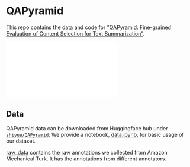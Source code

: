 # QAPyramid

This repo contains the data and code for ["QAPyramid: Fine-grained Evaluation of Content Selection
for Text Summarization"]().

![](QAPyramid.pdf)

## Data

QAPyramid data can be downloaded from Huggingface hub under [`shiyue/QAPyramid`](https://huggingface.co/datasets/shiyue/QAPyramid).
We provide a notebook, [data.ipynb](data.ipynb), for basic usage of our dataset.

[raw_data](./raw_data) contains the raw annotations we collected from Amazon Mechanical Turk. 
It has the annotations from different annotators. 


